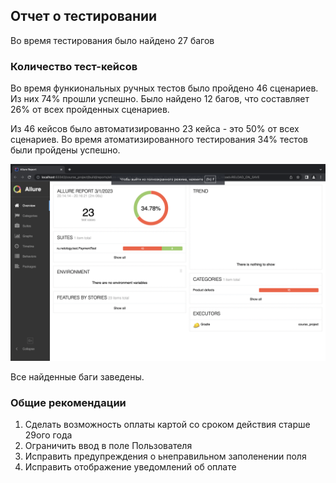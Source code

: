 ## Отчет о тестировании

Во время тестирования было найдено 27 багов

### Количество тест-кейсов

Во время функиональных ручных тестов было пройдено 46 сценариев.
Из них 74% прошли успешно.
Было найдено 12 багов, что составляет 26% от всех пройденных сценариев.

Из 46 кейсов было автоматизированно 23 кейса - это 50% от всех сценариев.
Во время атоматизированного тестирования 34% тестов были пройдены успешно.

![Снимок экрана 2023-03-01 в 20.42.17.png](%D0%A1%D0%BD%D0%B8%D0%BC%D0%BE%D0%BA%20%D1%8D%D0%BA%D1%80%D0%B0%D0%BD%D0%B0%202023-03-01%20%D0%B2%2020.42.17.png)

Все найденные баги заведены.

### Общие рекомендации
1. Сделать возможность оплаты картой со сроком действия старше 29ого года
2. Ограничить ввод в поле Пользователя
3. Исправить предупреждения о ьнеправильном заполенении поля
4. Исправить отображение уведомлений об оплате